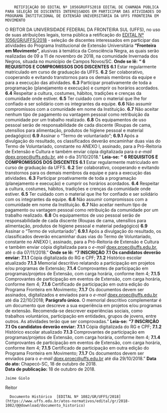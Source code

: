         RETIFICAÇÃO DO EDITAL Nº 1056GRUFFS2018 EDITAL DE CHAMADA PÚBLICA PARA SELEÇÃO DE DISCENTES INTERESSADOS EM PARTICIPAR DAS ATIVIDADES DO PROGRAMA INSTITUCIONAL DE EXTENSÃO UNIVERSITÁRIA DA UFFS FRONTEIRA EM MOVIMENTO  

 O REITOR DA UNIVERSIDADE FEDERAL DA FRONTEIRA SUL (UFFS), no uso de suas atribuições legais, torna pública a retificação do [EDITAL Nº 1056/GR/UFFS/2018](https://www.uffs.edu.br/atos-normativos/edital/gr/2018-1056)  - seleção de discentes interessados em participar das atividades do Programa Institucional de Extensão Universitária **“Fronteira em Movimento”,** alusivas à temática da Consciência Negra, as quais serão realizadas de 09 a 11 de novembro de 2018, na comunidade Invernada dos Negros, situada no município de Campos Novos/SC.   **Onde se lê:**  **“**  **6 REQUISITOS E COMPROMISSOS DOS DISCENTES**  **6.1** Estar regularmente matriculado em curso de graduação da UFFS. **6.2** Ser colaborativo, cooperando e evitando transtornos para os demais membros da equipe e para a execução das atividades. **6.3** Participar proativamente de toda a programação (planejamento e execução) e cumprir os horários acordados. **6.4** Respeitar a cultura, costumes, hábitos, tradições e crenças da comunidade onde estiver. **6.5** Ter cuidado com o material que lhe for confiado e ser solidário com os integrantes da equipe. **6.6** Não assumir compromissos com a comunidade em nome da Instituição. **6.7** Não aceitar nenhum tipo de pagamento ou vantagem pessoal como retribuição da comunidade por um trabalho realizado. **6.8** Os equipamentos de uso pessoal serão de responsabilidade de cada discente (Roupas de cama, utensílios para alimentação, produtos de higiene pessoal e material pedagógico) **6.9** Assinar o “Termo de voluntariado”; **6.9.1** Após a divulgação do resultado, os classificados deverão encaminhar duas vias do Termo de Voluntariado, constante no ANEXO I, assinado, para a Pró-Reitoria de Extensão e Cultura e também enviar cópia digitalizada para o *e-mail* dpex.proec@uffs.edu.br, até o dia 31/10/2018.”   **Leia-se:**  **“**  **6 REQUISITOS E COMPROMISSOS DOS DISCENTES**  **6.1** Estar regularmente matriculado em curso de graduação da UFFS. **6.2** Ser colaborativo, cooperando e evitando transtornos para os demais membros da equipe e para a execução das atividades. **6.3** Participar proativamente de toda a programação (planejamento e execução) e cumprir os horários acordados. **6.4** Respeitar a cultura, costumes, hábitos, tradições e crenças da comunidade onde estiver. **6.5** Ter cuidado com o material que lhe for confiado e ser solidário com os integrantes da equipe. **6.6** Não assumir compromissos com a comunidade em nome da Instituição. **6.7** Não aceitar nenhum tipo de pagamento ou vantagem pessoal como retribuição da comunidade por um trabalho realizado. **6.8** Os equipamentos de uso pessoal serão de responsabilidade de cada discente (Roupas de cama, utensílios para alimentação, produtos de higiene pessoal e material pedagógico) **6.9** Assinar o “Termo de voluntariado”; **6.9.1** Após a divulgação do resultado, os classificados deverão encaminhar duas vias do Termo de Voluntariado, constante no ANEXO I, assinado, para a Pró-Reitoria de Extensão e Cultura e também enviar cópia digitalizada para o *e-mail* dpex.proec@uffs.edu.br, até o dia 07/11/2018.”   **Onde se lê:**  **“7 INSCRIÇÃO**  **7.1 Os candidatos deverão enviar:**  **7.1.1** Cópia digitalizada do RG e CPF; **7.1.2** Histórico escolar atualizado **7.1.3** Memorial descritivo relatando a participação em projetos e/ou programas de Extensão; **7.1.4** Comprovantes de participação em programas/projetos de Extensão, com carga horária, conforme item 4; **7.1.5** Comprovantes de participação em eventos de Extensão, com carga horária, conforme item 4; **7.1.6** Certificado de participação em outra edição do Programa Fronteira em Movimento; **7.1.7** Os documentos devem ser assinados, digitalizados e enviados para o *e-mail* dpex.proec@uffs.edu.br até dia 22/10/2018; **Parágrafo único.** O memorial descritivo complementar é um documento que descreve a sua experiência em projetos e/ou programas de extensão. Recomenda-se descrever experiências sociais, como trabalhos voluntários, participação em entidades, grupos de jovens, entre outros. As atividades terão que ser comprovadas.”   **Leia-se:**  **“7**  **INSCRIÇÃO**  **7.1 Os candidatos deverão enviar:**  **7.1.1** Cópia digitalizada do RG e CPF; **7.1.2** Histórico escolar atualizado **7.1.3** Comprovantes de participação em programas/projetos de Extensão, com carga horária, conforme item 4; **7.1.4** Comprovantes de participação em eventos de Extensão, com carga horária, conforme item 4; **7.1.5** Certificado de participação em outra edição do Programa Fronteira em Movimento; **7.1.7** Os documentos devem ser enviados para o *e-mail* dpex.proec@uffs.edu.br até dia 29/10/2018.”      **Data do ato:** Chapecó-SC, 18 de outubro de 2018.   
 **Data de publicação:**  18 de outubro de 2018. 

    Jaime Giolo   
 Reitor 

      Documento Histórico  [EDITAL Nº 1082/GR/UFFS/2018](https://www.uffs.edu.br/atos-normativos/edital/gr/2018-1082/@@download/documento_historico)     
      